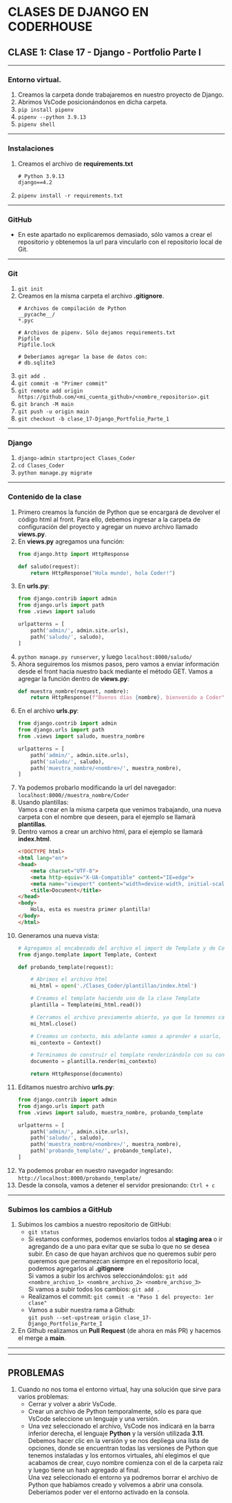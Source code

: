 # CLASES DE DJANGO EN CODERHOUSE

## CLASE 1: Clase 17 - Django - Portfolio Parte I
---

### Entorno virtual.
1. Creamos la carpeta donde trabajaremos en nuestro proyecto de Django.
2. Abrimos VsCode posicionándonos en dicha carpeta.
3. `pip install pipenv`
4. `pipenv --python 3.9.13`
5. `pipenv shell`
---

### Instalaciones
1. Creamos el archivo de **requirements.txt**
    ```
    # Python 3.9.13
    django==4.2
    ```
2. `pipenv install -r requirements.txt`
---

### GitHub
* En este apartado no explicaremos demasiado, sólo vamos a crear el repositorio y obtenemos la url para vincularlo con el repositorio local de Git.
---

### Git
1. `git init`
2. Creamos en la misma carpeta el archivo **.gitignore**.
    ```
    # Archivos de compilación de Python
    __pycache__/
    *.pyc

    # Archivos de pipenv. Sólo dejamos requirements.txt
    Pipfile
    Pipfile.lock

    # Deberíamos agregar la base de datos con:
    # db.sqlite3
    ```
3. `git add .`
4. `git commit -m "Primer commit"`
5. `git remote add origin https://github.com/<mi_cuenta_github>/<nombre_repositorio>.git`
6. `git branch -M main`
7. `git push -u origin main`
8. `git checkout -b clase_17-Django_Portfolio_Parte_1`
---

### Django
1. `django-admin startproject Clases_Coder`
2. `cd Clases_Coder`
3. `python manage.py migrate`
---
### Contenido de la clase
1. Primero creamos la función de Python que se encargará de devolver el código html al front. Para ello, debemos ingresar a la carpeta de configuración del proyecto y agregar un nuevo archivo llamado **views.py**.
2. En **views.py** agregamos una función:
    ```python
    from django.http import HttpResponse

    def saludo(request):
        return HttpResponse("Hola mundo!, hola Coder!")
    ```
3. En **urls.py**:
    ```python
    from django.contrib import admin
    from django.urls import path
    from .views import saludo

    urlpatterns = [
        path('admin/', admin.site.urls),
        path('saludo/', saludo),
    ]
    ```
4. `python manage.py runserver`, y luego `localhost:8000/saludo/`
5. Ahora seguiremos los mismos pasos, pero vamos a enviar información desde el front hacia nuestro back mediante el método GET.
    Vamos a agregar la función dentro de **views.py**:
    ```python
    def muestra_nombre(request, nombre):
        return HttpResponse(f"Buenos días {nombre}, bienvenido a Coder")
    ```
6. En el archivo **urls.py**:
    ```python
    from django.contrib import admin
    from django.urls import path
    from .views import saludo, muestra_nombre

    urlpatterns = [
        path('admin/', admin.site.urls),
        path('saludo/', saludo),
        path('muestra_nombre/<nombre>/', muestra_nombre),
    ]
    ```
7. Ya podemos probarlo modificando la url del navegador: `localhost:8000//muestra_nombre/Coder`
8. Usando plantillas:<br>
    Vamos a crear en la misma carpeta que venimos trabajando, una nueva carpeta con el nombre que deseen, para el ejemplo se llamará **plantillas**.
9. Dentro vamos a crear un archivo html, para el ejemplo se llamará **index.html**.
    ```html
    <!DOCTYPE html>
    <html lang="en">
    <head>
        <meta charset="UTF-8">
        <meta http-equiv="X-UA-Compatible" content="IE=edge">
        <meta name="viewport" content="width=device-width, initial-scale=1.0">
        <title>Document</title>
    </head>
    <body>
        Hola, esta es nuestra primer plantilla!
    </body>
    </html>
    ```
10. Generamos una nueva vista:
    ```python
    # Agregamos al encabezado del archivo el import de Template y de Context
    from django.template import Template, Context

    def probando_template(request):

        # Abrimos el archivo html
        mi_html = open('./Clases_Coder/plantillas/index.html')

        # Creamos el template haciendo uso de la clase Template
        plantilla = Template(mi_html.read())

        # Cerramos el archivo previamente abierto, ya que lo tenemos cargado en la variable plantilla
        mi_html.close()

        # Creamos un contexto, más adelante vamos a aprender a usarlo, ahora lo necesitamos aunque sea vacío para que funcione
        mi_contexto = Context()

        # Terminamos de construír el template renderizándolo con su contexto
        documento = plantilla.render(mi_contexto)

        return HttpResponse(documento)
    ```
11. Editamos nuestro archivo **urls.py**:
    ```python
    from django.contrib import admin
    from django.urls import path
    from .views import saludo, muestra_nombre, probando_template

    urlpatterns = [
        path('admin/', admin.site.urls),
        path('saludo/', saludo),
        path('muestra_nombre/<nombre>/', muestra_nombre),
        path('probando_template/', probando_template),
    ]
    ```
12. Ya podemos probar en nuestro navegador ingresando: `http://localhost:8000/probando_template/`
13. Desde la consola, vamos a detener el servidor presionando: `Ctrl + c`
---
### Subimos los cambios a GitHub
1. Subimos los cambios a nuestro repositorio de GitHub:
    * `git status`
    * Si estamos conformes, podemos enviarlos todos al **staging area** o ir agregando de a uno para evitar que se suba lo que no se desea subir. En caso de que hayan archivos que no queremos subir pero queremos que permanezcan siempre en el repositorio local, podemos agregarlos al **.gitignore**<br>
    Si vamos a subir los archivos seleccionándolos: `git add <nombre_archivo_1> <nombre_archivo_2> <nombre_archivo_3>`<br>
    Si vamos a subir todos los cambios: `git add .`
    * Realizamos el commit: `git commit -m "Paso 1 del proyecto: 1er clase"`
    * Vamos a subir nuestra rama a Github:<br>
    `git push --set-upstream origin clase_17-Django_Portfolio_Parte_I`
2. En Github realizamos un **Pull Request** (de ahora en más PR) y hacemos el merge a **main**.
---
---
## PROBLEMAS
1. Cuando no nos toma el entorno virtual, hay una solución que sirve para varios problemas:
    * Cerrar y volver a abrir VsCode.
    * Crear un archivo de Python temporalmente, sólo es para que VsCode seleccione un lenguaje y una versión.
    * Una vez seleccionado el archivo, VsCode nos indicará en la barra inferior derecha, el lenguaje **Python** y la versión utilizada **3.11**. Debemos hacer clic en la versión y se nos depliega una lista de opciones, donde se encuentran todas las versiones de Python que tenemos instaladas y los entornos virtuales, ahí elegimos el que acabamos de crear, cuyo nombre comienza con el de la carpeta raíz y luego tiene un hash agregado al final.<br>
    Una vez seleccionado el entorno ya podremos borrar el archivo de Python que habíamos creado y volvemos a abrir una consola. Deberíamos poder ver el entorno activado en la consola.